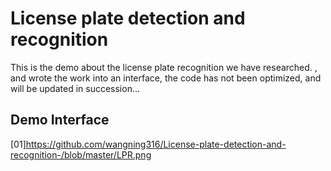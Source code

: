 # License plate detection and recognition 
This is  the demo about the license plate recognition we have researched. , and wrote the work into an interface, the code has not been optimized, and will be updated in succession...
## Demo Interface
[01]https://github.com/wangning316/License-plate-detection-and-recognition-/blob/master/LPR.png
